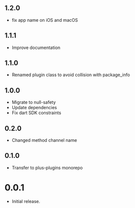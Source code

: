 ## 1.2.0

- fix app name on iOS and macOS

## 1.1.1

- Improve documentation

## 1.1.0

- Renamed plugin class to avoid collision with package_info

## 1.0.0

- Migrate to null-safety
- Update dependencies
- Fix dart SDK constraints

## 0.2.0

- Changed method channel name

## 0.1.0

- Transfer to plus-plugins monorepo

# 0.0.1

- Initial release.
